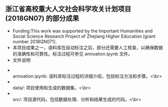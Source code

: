 ## 浙江省高校重大人文社会科学攻关计划项目 (2018GN07) 的部分成果
- Funding:This work was supported by the Important Humanities and Social Science Research Project of Zhejiang Higher Education [grant number 2018QN071].
- 本项目成果之一，语料库在自动标注之后，部分还需要人工核查，以确保数据的准确性和可靠性。标注过程可参见 annoation.ipynb 文件。
- 文件说明
* <br>annoation.ipynb: 语料库标注过程的详细介绍，包括标注方法和步骤。<\br>
* <br>data/: 项目使用和生成的数据集。<\br>
* <br>src/: 项目源代码，包括数据处理、分析和结果生成的代码。<\br>

